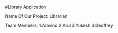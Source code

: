 #Library Application

Name Of Our Project: Librarian

Team Members:
1.Aravind
2.Arul
3.Yukesh 
4.Geoffrey
